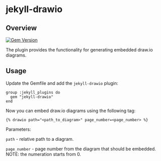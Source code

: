 # jekyll-drawio

## Overview
[![Gem Version](https://badge.fury.io/rb/jekyll-drawio.svg)](https://badge.fury.io/rb/jekyll-drawio)

The plugin provides the functionality for generating embedded draw.io diagrams.

## Usage

Update the Gemfile and add the `jekyll-drawio` plugin:
```
group :jekyll_plugins do
  gem "jekyll-drawio"
end
```

Now you can embed draw.io diagrams using the following tag:
```
{% drawio path="<path_to_diagram>" page_number=<page_number> %}
```

Parameters:

`path` - relative path to a diagram.

`page_number` - page number from the diagram that should be embedded. NOTE: the numeration starts from 0.